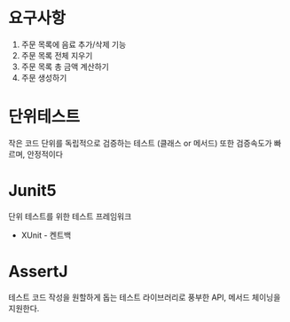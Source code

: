 # 요구사항
1. 주문 목록에 음료 추가/삭제 기능
2. 주문 목록 전체 지우기
3. 주문 목록 총 금액 계산하기
4. 주문 생성하기

# 단위테스트
작은 코드 단위를 독립적으로 검증하는 테스트 (클래스 or 메서드) 또한 검증속도가 빠르며, 안정적이다

# Junit5
단위 테스트를 위한 테스트 프레임워크

- XUnit - 켄트백

# AssertJ
테스트 코드 작성을 원할하게 돕는 테스트 라이브러리로 풍부한 API, 메서드 체이닝을 지원한다.

